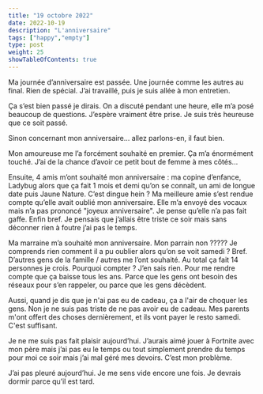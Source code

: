 ```yaml
---
title: "19 octobre 2022"
date: 2022-10-19
description: "L'anniversaire"
tags: ["happy","empty"]
type: post
weight: 25
showTableOfContents: true
---
```


Ma journée d’anniversaire est passée. Une journée comme les autres au final. Rien de spécial. J’ai travaillé, puis je suis allée à mon entretien.

Ça s’est bien passé je dirais. On a discuté pendant une heure, elle m’a posé beaucoup de questions. J’espère vraiment être prise. Je suis très heureuse que ce soit passé.

Sinon concernant mon anniversaire… allez parlons-en, il faut bien.

Mon amoureuse me l’a forcément souhaité en premier. Ça m’a énormément touché. J’ai de la chance d’avoir ce petit bout de femme à mes côtés...

Ensuite, 4 amis m’ont souhaité mon anniversaire : ma copine d’enfance, Ladybug alors que ça fait 1 mois et demi qu’on se connaît, un ami de longue date puis Jaune Nature. C’est dingue hein ? Ma meilleure amie s’est rendue compte qu’elle avait oublié mon anniversaire. Elle m’a envoyé des vocaux mais n’a pas prononcé "joyeux anniversaire". Je pense qu’elle n’a pas fait gaffe. Enfin bref. Je pensais que j’allais être triste ce soir mais sans déconner rien à foutre j’ai pas le temps.

Ma marraine m’a souhaité mon anniversaire. Mon parrain non ????? Je comprends rien comment il a pu oublier alors qu’on se voit samedi ? Bref. D’autres gens de la famille / autres me l’ont souhaité. Au total ça fait 14 personnes je crois. Pourquoi compter ? J’en sais rien. Pour me rendre compte que ça baisse tous les ans. Parce que les gens ont besoin des réseaux pour s’en rappeler, ou parce que les gens décèdent.

Aussi, quand je dis que je n'ai pas eu de cadeau, ça a l'air de choquer les gens. Non je ne suis pas triste de ne pas avoir eu de cadeau. Mes parents m'ont offert des choses dernièrement, et ils vont payer le resto samedi. C'est suffisant.

Je ne me suis pas fait plaisir aujourd’hui. J’aurais aimé jouer à Fortnite avec mon père mais j’ai pas eu le temps ou tout simplement prendre du temps pour moi ce soir mais j’ai mal géré mes devoirs. C’est mon problème.

J’ai pas pleuré aujourd’hui. Je me sens vide encore une fois. Je devrais dormir parce qu’il est tard.